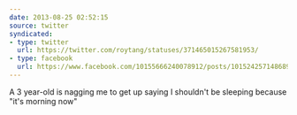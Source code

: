 ```yaml
---
date: 2013-08-25 02:52:15
source: twitter
syndicated:
- type: twitter
  url: https://twitter.com/roytang/statuses/371465015267581953/
- type: facebook
  url: https://www.facebook.com/10155666240078912/posts/10152425714868912
---
```


A 3 year-old is nagging me to get up saying I shouldn't be sleeping because "it's morning now"